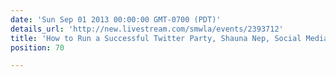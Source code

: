 ```yaml
---
date: 'Sun Sep 01 2013 00:00:00 GMT-0700 (PDT)'
details_url: 'http://new.livestream.com/smwla/events/2393712'
title: 'How to Run a Successful Twitter Party, Shauna Nep, Social Media Week'
position: 70

---
```

